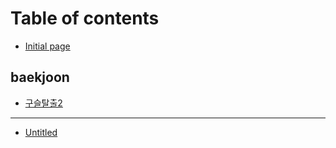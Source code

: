 # Table of contents

* [Initial page](README.md)

## baekjoon

* [구슬탈출2](baekjoon/2.md)

---

* [Untitled](untitled.md)

